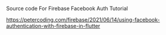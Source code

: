 
Source code For Firebase Facebook Auth Tutorial

https://petercoding.com/firebase/2021/06/14/using-facebook-authentication-with-firebase-in-flutter